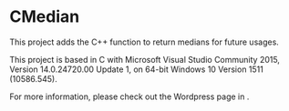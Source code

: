 # CMedian
This project adds the C++ function to return medians for future usages. 

This project is based in C with Microsoft Visual Studio Community 2015, Version 14.0.24720.00 Update 1, on 64-bit Windows 10 Version 1511 (10586.545).

For more information, please check out the Wordpress page in .

